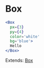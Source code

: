# Box

```.jsx
<Box
  px={3}
  py={4}
  color='white'
  bg='blue'>
  Hello
</Box>


```



Extends: [Box](http://jxnblk.com/rebass/components/Box)